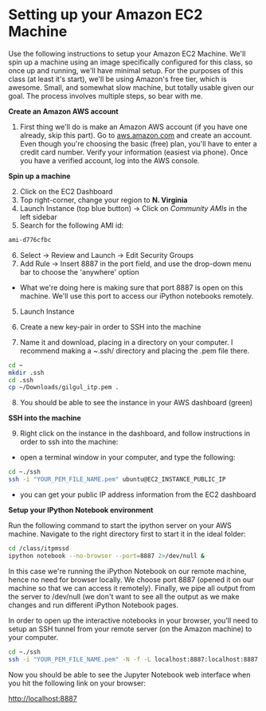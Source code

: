 # Setting up your Amazon EC2 Machine

Use the following instructions to setup your Amazon EC2 Machine. We'll spin up a machine using an image specifically configured for this class, so once up and running, we'll have minimal setup. For the purposes of this class (at least it's start), we'll be using Amazon's free tier, which is awesome. Small, and somewhat slow machine, but totally usable given our goal. The process involves multiple steps, so bear with me.

**Create an Amazon AWS account**

1. First thing we'll do is make an Amazon AWS account (if you have one already, skip this part). Go to [aws.amazon.com] and create an account. Even though you're choosing the basic (free) plan, you'll have to enter a credit card number. Verify your information (easiest via phone). Once you have a verified account, log into the AWS console.

**Spin up a machine**

2. Click on the EC2 Dashboard 
3. Top right-corner, change your region to **N. Virginia**
4. Launch Instance (top blue button) -> Click on *Community AMIs* in the left sidebar
5. Search for the following AMI id:
```sh
ami-d776cfbc
```
6. Select -> Review and Launch -> Edit Security Groups
7. Add Rule -> Insert 8887 in the port field, and use the drop-down menu bar to choose the 'anywhere' option
- What we're doing here is making sure that port 8887 is open on this machine. We'll use this port to access our iPython notebooks remotely.

5. Launch Instance

6. Create a new key-pair in order to SSH into the machine

7. Name it and download, placing in a directory on your computer. I recommend making a ~.ssh/ directory and placing the .pem file there.
```sh
cd ~
mkdir .ssh
cd .ssh
cp ~/Downloads/gilgul_itp.pem .
```

8. You should be able to see the instance in your AWS dashboard (green)

**SSH into the machine** 

9. Right click on the instance in the dashboard, and follow instructions in order to ssh into the machine:

- open a terminal window in your computer, and type the following:
```sh
cd ~./ssh
ssh -i "YOUR_PEM_FILE_NAME.pem" ubuntu@EC2_INSTANCE_PUBLIC_IP
```
- you can get your public IP address information from the EC2 dashboard

**Setup your IPython Notebook environment**

Run the following command to start the ipython server on your AWS machine. Navigate to the right directory first to start it in the ideal folder:
```sh
cd /class/itpmssd
ipython notebook --no-browser --port=8887 2>/dev/null &
```

In this case we're running the iPython Notebook on our remote machine, hence no need for browser locally. We choose port 8887 (opened it on our machine so that we can access it remotely). Finally, we pipe all output from the server to /dev/null (we don't want to see all the output as we make changes and run different iPython Notebook pages.

In order to open up the interactive notebooks in your browser, you'll need to setup an SSH tunnel from your remote server (on the Amazon machine) to your computer.

```sh
cd ~./ssh
ssh -i "YOUR_PEM_FILE_NAME.pem" -N -f -L localhost:8887:localhost:8887 ubuntu@EC2_INSTANCE_PUBLIC_IP
```

Now you should be able to see the Jupyter Notebook web interface when you hit the following link on your browser:

[http://localhost:8887]






[aws.amazon.com]:http://aws.amazon.com
[http://localhost:8887]:http://localhost:8887/tree
